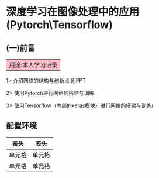# 深度学习在图像处理中的应用(Pytorch\Tensorflow)
## (一)前言
<table><tr><td bgcolor=pink>用途:本人学习记录</td></tr></table>
1> 介绍网络的结构与创新点:附PPT

2> 使用Pytorch进行网络的搭建与训练.

3> 使用Tensorflow（内部的keras模块）进行网络的搭建与训练/
## 配置环境
|  表头   | 表头  |
|  ----  | ----  |
| 单元格  | 单元格 |
| 单元格  | 单元格 |
